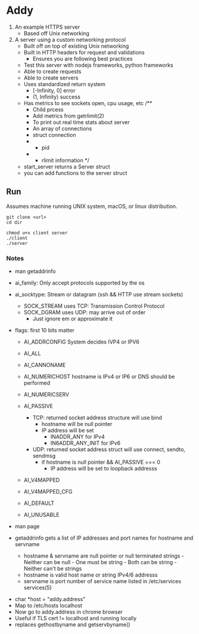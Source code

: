 # Addy
1. An example HTTPS server
	- Based off Unix networking
2. A server using a custom networking protocol
	- Built off on top of existing Unix networking
	- Built in HTTP headers for request and validations
		- Ensures you are following best practices
	- Test this server with nodejs frameworks, python frameworks
	- Able to create requests
	- Able to create servers
	- Uses standardized return system
		- [-Infinity, 0] error
		- (1, Infinity) success
	- Has metrics to see sockets open, cpu usage, etc
		/**
		 * Child prcess
		 * Add metrics from getrlimit(2)
		 * To print out real time stats about server
		 * An array of connections
		 * struct connection 
		 * 	- pid
		 * 	- rlimit information
		 */
	- start_server returns a Server struct
	- you can add functions to the server struct


## Run
Assumes machine running UNIX system, macOS, or linux distribution.

```
git clone <url>
cd dir

chmod u+x client server
./client
./server
```

### Notes

* man getaddrinfo 
* ai_family: Only accept protocols supported by the os
* ai_socktype: Stream or datagram (ssh && HTTP use stream sockets)
	- SOCK_STREAM uses TCP: Transmission Control Protocol
	- SOCK_DGRAM uses UDP: may arrive out of order
		- Just ignore em or approximate it
* flags: first 10 bits matter
	- AI_ADDRCONFIG System decides IVP4 or IPV6
	- AI_ALL 
	- AI_CANNONAME
	- AI_NUMERICHOST hostname is IPv4 or IP6 or DNS should be performed
	- AI_NUMERICSERV
	- AI_PASSIVE 
		- TCP: returned socket address structure will use bind
			- hostname will be null pointer
			- IP address will be set 
				- INADDR_ANY for IPv4
				- IN6ADDR_ANY_INIT for IPv6
		- UDP: returned socket address struct will use connect, sendto, sendmsg
			- if hostname is null pointer && AI_PASSIVE === 0
				- IP address will be set to loopback addresss 


	- AI_V4MAPPED
	- AI_V4MAPPED_CFG
	- AI_DEFAULT
	- AI_UNUSABLE	

 * man page
 * getaddrinfo gets a list of IP addresses and port names for hostname and servname
  	- hostname & servname are null pointer or null terminated strings
  		  - Neither can be null
  		  - One must be string
  		  - Both can be string
  		  - Neither can't be strings
  	- hostname is valid host name or string IPv4/6 addresss
  	- servname is port number of service name listed in /etc/services services(5)

- char *host = "addy.address"
- Map to /etc/hosts localhost
- Now go to addy.address in chrome browser
- Useful if TLS cert != localhost and running locally
- replaces gethostbyname and getservbyname()

